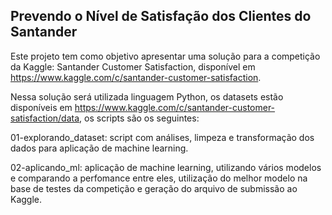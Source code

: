 ## Prevendo o Nível de Satisfação dos Clientes do Santander

Este projeto tem como objetivo apresentar uma solução para a competição da Kaggle: Santander Customer Satisfaction, disponível em https://www.kaggle.com/c/santander-customer-satisfaction.

Nessa solução será utilizada linguagem Python, os datasets estão disponíveis em https://www.kaggle.com/c/santander-customer-satisfaction/data, os scripts são os seguintes:

01-explorando_dataset: script com análises, limpeza e transformação dos dados para aplicação de machine learning.

02-aplicando_ml: aplicação de machine learning, utilizando vários modelos e comparando a perfomance entre eles, utilização do melhor modelo na base de testes da competição e geração do arquivo de submissão ao Kaggle.

